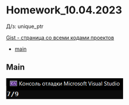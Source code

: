 
# Homework_10.04.2023
Д/з: unique_ptr

<a href="https://gist.github.com/SlavikArt/89240352c9a4d87adef236ebe23b7609">Gist - страница со всеми кодами проектов</a>

* [main](main)

<p align="center">
    <h2>Main</h2>
    <p></p>
    <img src="images/main.png">
</p>